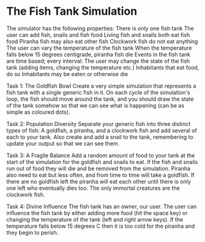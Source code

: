 # The Fish Tank Simulation

The simulator has the following properties:
There is only one fish tank
The user can add fish, snails and fish food
Living fish and snails both eat fish food
Piranha fish may also eat other fish
Clockwork fish do not eat anything
The user can vary the temperature of the fish tank
When the temperature falls below 15 degrees centigrade, piranha fish die
Events in the fish tank are time based; every interval:
The user may change the state of the fish tank (adding items, changing the temperature etc.)
Inhabitants that eat food, do so
Inhabitants may be eaten or otherwise die

Task 1: The Goldfish Bowl
Create a very simple simulation that represents a fish tank with a single generic fish in it.
On each cycle of the simulation's loop, the fish should move around the tank, and you should draw the state of the tank somehow so that we can see what is happening (can be as simple as coloured dots).

Task 2: Population Diversity
Separate your generic fish into three distinct types of fish: A goldfish, a piranha, and a clockwork fish and add several of each to your tank. Also create and add a snail to the tank, remembering to update your output so that we can see them.

Task 3: A Fragile Balance
Add a random amount of food to your tank at the start of the simulation for the goldfish and snails to eat. If the fish and snails run out of food they will die and be removed from the simulation. Piranha also need to eat but less often, and from time to time will take a goldfish. If there are no goldfish left the piranha will eat each other until there is only one left who eventually dies too. The only immortal creatures are the clockwork fish.

Task 4: Divine Influence
The fish tank has an owner, our user. The user can influence the fish tank by either adding more food (hit the space key) or changing the temperature of the tank (left and right arrow keys). If the temperature falls below 15 degrees C then it is too cold for the piranha and they begin to perish.

